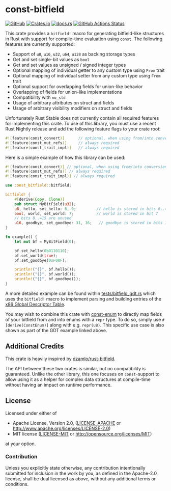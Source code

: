 # const-bitfield

[![GitHub](https://img.shields.io/static/v1?label=GitHub&message=const-bitfield&style=for-the-badge&logo=github&logoColor=white&color=informational)](https://github.com/ppmathis/const-bitfield)
[![Crates.io](https://img.shields.io/crates/v/const-bitfield?style=for-the-badge&logo=rust&logoColor=white&color=informational)](https://crates.io/crates/const-bitfield)
[![docs.rs](https://img.shields.io/docsrs/const-bitfield?style=for-the-badge&label=docs.rs&logo=rust&logoColor=white&color=informational)](https://docs.rs/const-bitfield)
[![GitHub Actions Status](https://img.shields.io/github/workflow/status/ppmathis/const-bitfield/CI/main?style=for-the-badge&logo=githubactions&logoColor=white)](https://github.com/ppmathis/const-bitfield/actions)

This crate provides a `bitfield!` macro for generating bitfield-like structures in Rust with support for compile-time
evaluation using `const`. The following features are currently supported:

- Support of `u8`, `u16`, `u32`, `u64`, `u128` as backing storage types
- Get and set single-bit values as `bool`
- Get and set values as unsigned / signed integer types
- Optional mapping of individual getter to any custom type using `From` trait
- Optional mapping of individual setter from any custom type using `From` trait
- Optional support for overlapping fields for union-like behavior
- Overlapping of fields for union-like implementations
- Compatibility with `no_std`
- Usage of arbitrary attributes on struct and fields
- Usage of arbitrary visibility modifiers on struct and fields

Unfortunately Rust Stable does not currently contain all required features for implementing this crate.
To use of this library, you must use a recent Rust Nightly release and add the following feature flags to your crate root:

```rust
#![feature(const_convert)]      // optional, when using from/into conversion
#![feature(const_mut_refs)]     // always required
#![feature(const_trait_impl)]   // always required
```

Here is a simple example of how this library can be used:

```rust
#![feature(const_convert)] // optional, when using from/into conversion
#![feature(const_mut_refs)] // always required
#![feature(const_trait_impl)] // always required

use const_bitfield::bitfield;

bitfield! {
    #[derive(Copy, Clone)]
    pub struct MyBitField(u32);
    u8, hello, set_hello: 6, 0;         // hello is stored in bits 0..=6
    bool, world, set_world: 7;          // world is stored in bit 7
    // bits 8..=15 are unused
    u16, goodbye, set_goodbye: 31, 16;   // goodbye is stored in bits 16..=31
}

fn example() {
    let mut bf = MyBitField(0);

    bf.set_hello(0b0110110);
    bf.set_world(true);
    bf.set_goodbye(0xF00F);

    println!("{}", bf.hello());
    println!("{}", bf.world());
    println!("{}", bf.goodbye());
}
```

A more detailed example can be found within [tests/bitfield_gdt.rs](tests/bitfield_gdt.rs) which uses the `bitfield!` macro
to implement parsing and building entries of the [x86 Global Descriptor Table](https://en.wikipedia.org/wiki/Global_Descriptor_Table).

You may wish to combine this crate with [const-enum](https://crates.io/crates/const-enum) to directly map fields of your bitfield
from and into enums with a `repr` type. To do so, simply use `#[derive(ConstEnum)]` along with e.g. `repr(u8)`. This specific use case
is also shown as part of the GDT example linked above.

## Additional Credits
This crate is heavily inspired by [dzamlo/rust-bitfield](https://github.com/dzamlo/rust-bitfield).

The API between these two crates is similar, but no compatibility is guaranteed.
Unlike the other library, this one focuses on `const`-support to allow using it as a helper for complex data structures
at compile-time without having an impact on runtime performance.

## License

Licensed under either of

* Apache License, Version 2.0, ([LICENSE-APACHE](LICENSE-APACHE) or http://www.apache.org/licenses/LICENSE-2.0)
* MIT license ([LICENSE-MIT](LICENSE-MIT) or http://opensource.org/licenses/MIT)

at your option.

### Contribution

Unless you explicitly state otherwise, any contribution intentionally submitted
for inclusion in the work by you, as defined in the Apache-2.0 license, shall be dual licensed as above, without any
additional terms or conditions.

